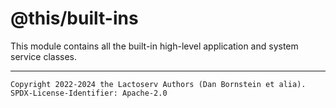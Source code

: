 @this/built-ins
===============

This module contains all the built-in high-level application and system service
classes.

- - - - - - - - - -
```
Copyright 2022-2024 the Lactoserv Authors (Dan Bornstein et alia).
SPDX-License-Identifier: Apache-2.0
```

